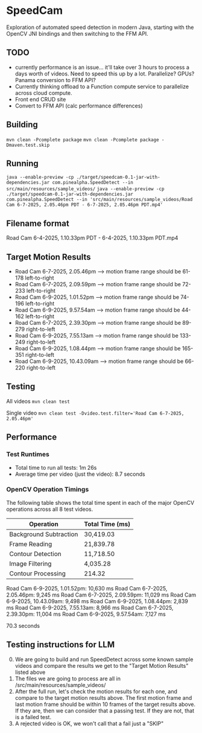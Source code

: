 # SpeedCam

Exploration of automated speed detection in modern Java, starting with the OpenCV JNI bindings and then switching to the FFM API.

## TODO
- currently performance is an issue... it'll take over 3 hours to process a days worth of videos. Need to speed this up by a lot. Parallelize? GPUs? Panama conversion to FFM API?
- Currently thinking offload to a Function compute service to parallelize across cloud compute. 
- Front end CRUD site
- Convert to FFM API (calc performance differences)


## Building
`mvn clean -Pcomplete package`
`mvn clean -Pcomplete package -Dmaven.test.skip`

## Running
`java --enable-preview -cp ./target/speedcam-0.1-jar-with-dependencies.jar com.pinealpha.SpeedDetect --in src/main/resources/sample_videos/`
`java --enable-preview -cp ./target/speedcam-0.1-jar-with-dependencies.jar com.pinealpha.SpeedDetect --in 'src/main/resources/sample_videos/Road Cam 6-7-2025, 2.05.46pm PDT - 6-7-2025, 2.05.46pm PDT.mp4'`

## Filename format
Road Cam 6-4-2025, 1.10.33pm PDT - 6-4-2025, 1.10.33pm PDT.mp4


## Target Motion Results
- Road Cam 6-7-2025, 2.05.46pm --> motion frame range should be 61-178 left-to-right
- Road Cam 6-7-2025, 2.09.59pm --> motion frame range should be 72-233 left-to-right
- Road Cam 6-9-2025, 1.01.52pm --> motion frame range should be 74-196 left-to-right
- Road Cam 6-9-2025, 9.57.54am --> motion frame range should be 44-162 left-to-right
- Road Cam 6-7-2025, 2.39.30pm --> motion frame range should be 89-279 right-to-left
- Road Cam 6-9-2025, 7.55.13am --> motion frame range should be 133-249 right-to-left
- Road Cam 6-9-2025, 1.08.44pm --> motion frame range should be 165-351 right-to-left
- Road Cam 6-9-2025, 10.43.09am --> motion frame range should be 66-220 right-to-left


## Testing

All videos
`mvn clean test`

Single video
`mvn clean test -Dvideo.test.filter='Road Cam 6-7-2025, 2.05.46pm'`

## Performance

### Test Runtimes
- Total time to run all tests: 1m 26s
- Average time per video (just the video): 8.7 seconds

### OpenCV Operation Timings

The following table shows the total time spent in each of the major OpenCV operations across all 8 test videos.

| Operation              | Total Time (ms) |
| ---------------------- | --------------- |
| Background Subtraction | 30,419.03       |
| Frame Reading          | 21,839.78       |
| Contour Detection      | 11,718.50       |
| Image Filtering        | 4,035.28        |
| Contour Processing     | 214.32          |

Road Cam 6-9-2025, 1.01.52pm: 10,630 ms
Road Cam 6-7-2025, 2.05.46pm: 9,245 ms
Road Cam 6-7-2025, 2.09.59pm: 11,029 ms
Road Cam 6-9-2025, 10.43.09am: 9,498 ms
Road Cam 6-9-2025, 1.08.44pm: 2,839 ms
Road Cam 6-9-2025, 7.55.13am: 8,966 ms
Road Cam 6-7-2025, 2.39.30pm: 11,004 ms
Road Cam 6-9-2025, 9.57.54am: 7,127 ms

70.3 seconds


## Testing instructions for LLM

0. We are going to build and run SpeedDetect across some known sample videos and compare the results we get to the "Target Motion Results" listed above
1. The files we are going to process are all in /src/main/resources/sample_videos/
2. After the full run, let's check the motion results for each one, and compare to the target motion results above. The first motion frame and last motion frame should be within 10 frames of the target results above. If they are, then we can consider that a passing test. If they are not, that is a failed test.
3. A rejected video is OK, we won't call that a fail just a "SKIP"